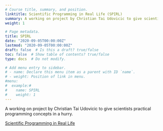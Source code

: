 ```yaml
---
# Course title, summary, and position.
linktitle: Scientific Programming in Real Life (SPIRL)
summary: A working on project by Christian Tai Udovicic to give scientists practical programming concepts in a hurry.
weight: 1

# Page metadata.
title: SPIRL
date: "2020-09-05T00:00:00Z"
lastmod: "2020-09-05T00:00:00Z"
draft: false  # Is this a draft? true/false
toc: false  # Show table of contents? true/false
type: docs  # Do not modify.

# Add menu entry to sidebar.
# - name: Declare this menu item as a parent with ID `name`.
# - weight: Position of link in menu.
#menu:
#  example:#
#    name: SPIRL
#    weight: 1
---
```


A working on project by Christian Tai Udovicic to give scientists practical programming concepts in a hurry.

[Scientific Programming in Real Life](https://cjtu.github.io/spirl/about.html)
